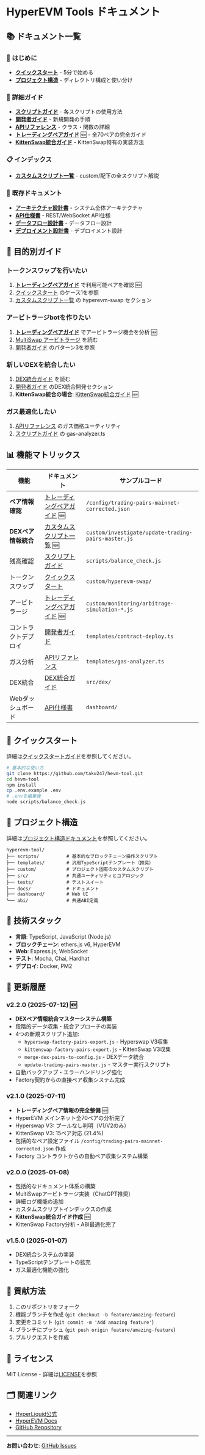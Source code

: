 # HyperEVM Tools ドキュメント

## 📚 ドキュメント一覧

### 🚀 はじめに
- **[クイックスタート](./QUICKSTART.md)** - 5分で始める
- **[プロジェクト構造](./PROJECT_STRUCTURE.md)** - ディレクトリ構成と使い分け

### 📖 詳細ガイド
- **[スクリプトガイド](./SCRIPTS_GUIDE.md)** - 各スクリプトの使用方法
- **[開発者ガイド](./DEVELOPER_GUIDE.md)** - 新規開発の手順
- **[APIリファレンス](./API_REFERENCE.md)** - クラス・関数の詳細
- **[トレーディングペアガイド](./TRADING_PAIRS_GUIDE.md)** 🆕 - 全70ペアの完全ガイド
- **[KittenSwap統合ガイド](./KITTENSWAP_INTEGRATION.md)** - KittenSwap特有の実装方法

### 📋 インデックス
- **[カスタムスクリプト一覧](./CUSTOM_SCRIPTS_INDEX.md)** - custom/配下の全スクリプト解説

### 🔧 既存ドキュメント
- **[アーキテクチャ設計書](./architecture.md)** - システム全体アーキテクチャ
- **[API仕様書](./api-specification.md)** - REST/WebSocket API仕様
- **[データフロー設計書](./data-flow.md)** - データフロー設計
- **[デプロイメント設計書](./deployment.md)** - デプロイメント設計

## 🎯 目的別ガイド

### トークンスワップを行いたい
1. **[トレーディングペアガイド](./TRADING_PAIRS_GUIDE.md)** で利用可能ペアを確認 🆕
2. [クイックスタート](./QUICKSTART.md) のケース1を参照
3. [カスタムスクリプト一覧](./CUSTOM_SCRIPTS_INDEX.md) の hyperevm-swap セクション

### アービトラージbotを作りたい
1. **[トレーディングペアガイド](./TRADING_PAIRS_GUIDE.md)** でアービトラージ機会を分析 🆕
2. [MultiSwap アービトラージ](../custom/deploy/multiswap-arbitrage-memo.md) を読む
3. [開発者ガイド](./DEVELOPER_GUIDE.md) のパターン3を参照

### 新しいDEXを統合したい
1. [DEX統合ガイド](../src/dex/README.md) を読む
2. [開発者ガイド](./DEVELOPER_GUIDE.md) のDEX統合開発セクション
3. **KittenSwap統合の場合**: [KittenSwap統合ガイド](./KITTENSWAP_INTEGRATION.md) 🆕

### ガス最適化したい
1. [APIリファレンス](./API_REFERENCE.md) のガス価格ユーティリティ
2. [スクリプトガイド](./SCRIPTS_GUIDE.md) の gas-analyzer.ts

## 📊 機能マトリックス

| 機能 | ドキュメント | サンプルコード |
|------|-------------|---------------|
| **ペア情報確認** | [トレーディングペアガイド](./TRADING_PAIRS_GUIDE.md) 🆕 | `/config/trading-pairs-mainnet-corrected.json` |
| **DEXペア情報統合** | [カスタムスクリプト一覧](./CUSTOM_SCRIPTS_INDEX.md#dexペア情報統合システム) 🆕 | `custom/investigate/update-trading-pairs-master.js` |
| 残高確認 | [スクリプトガイド](./SCRIPTS_GUIDE.md#balance_checkjs) | `scripts/balance_check.js` |
| トークンスワップ | [クイックスタート](./QUICKSTART.md#3-トークンスワップ2分) | `custom/hyperevm-swap/` |
| アービトラージ | [トレーディングペアガイド](./TRADING_PAIRS_GUIDE.md#アービトラージ機会分析) 🆕 | `custom/monitoring/arbitrage-simulation-*.js` |
| コントラクトデプロイ | [開発者ガイド](./DEVELOPER_GUIDE.md#deploycontract) | `templates/contract-deploy.ts` |
| ガス分析 | [APIリファレンス](./API_REFERENCE.md#ガス価格ユーティリティ) | `templates/gas-analyzer.ts` |
| DEX統合 | [DEX統合ガイド](../src/dex/README.md) | `src/dex/` |
| Webダッシュボード | [API仕様書](./api-specification.md) | `dashboard/` |

## 🚀 クイックスタート

詳細は[クイックスタートガイド](./QUICKSTART.md)を参照してください。

```bash
# 基本的な使い方
git clone https://github.com/taku247/hevm-tool.git
cd hevm-tool
npm install
cp .env.example .env
# .envを編集後
node scripts/balance_check.js
```

## 📁 プロジェクト構造

詳細は[プロジェクト構造ドキュメント](./PROJECT_STRUCTURE.md)を参照してください。

```
hyperevm-tool/
├── scripts/          # 基本的なブロックチェーン操作スクリプト
├── templates/        # 汎用TypeScriptテンプレート（推奨）
├── custom/           # プロジェクト固有のカスタムスクリプト
├── src/              # 共通ユーティリティとコアロジック
├── tests/            # テストスイート
├── docs/             # ドキュメント
├── dashboard/        # Web UI
└── abi/              # 共通ABI定義
```

## 🔧 技術スタック

- **言語**: TypeScript, JavaScript (Node.js)
- **ブロックチェーン**: ethers.js v6, HyperEVM
- **Web**: Express.js, WebSocket
- **テスト**: Mocha, Chai, Hardhat
- **デプロイ**: Docker, PM2

## 🔄 更新履歴

### v2.2.0 (2025-07-12) 🆕
- **DEXペア情報統合マスターシステム構築**
- 段階的データ収集・統合アプローチの実装
- 4つの新規スクリプト追加:
  - `hyperswap-factory-pairs-export.js` - Hyperswap V3収集
  - `kittenswap-factory-pairs-export.js` - KittenSwap V3収集  
  - `merge-dex-pairs-to-config.js` - DEXデータ統合
  - `update-trading-pairs-master.js` - マスター実行スクリプト
- 自動バックアップ・エラーハンドリング強化
- Factory契約からの直接ペア収集システム完成

### v2.1.0 (2025-07-11)
- **トレーディングペア情報の完全整備** 🆕
- HyperEVM メインネット全70ペアの分析完了
- Hyperswap V3: プールなし判明（V1/V2のみ）
- KittenSwap V3: 15ペア対応 (21.4%)
- 包括的なペア設定ファイル `/config/trading-pairs-mainnet-corrected.json` 作成
- Factory コントラクトからの自動ペア収集システム構築

### v2.0.0 (2025-01-08)
- 包括的なドキュメント体系の構築
- MultiSwapアービトラージ実装（ChatGPT推奨）
- 詳細ログ機能の追加
- カスタムスクリプトインデックスの作成
- **KittenSwap統合ガイド作成** 🆕
- KittenSwap Factory分析・ABI最適化完了

### v1.5.0 (2025-01-07)
- DEX統合システムの実装
- TypeScriptテンプレートの拡充
- ガス最適化機能の強化

## 🤝 貢献方法

1. このリポジトリをフォーク
2. 機能ブランチを作成 (`git checkout -b feature/amazing-feature`)
3. 変更をコミット (`git commit -m 'Add amazing feature'`)
4. ブランチにプッシュ (`git push origin feature/amazing-feature`)
5. プルリクエストを作成

## 📝 ライセンス

MIT License - 詳細は[LICENSE](../LICENSE)を参照

## 🗂️ 関連リンク

- [HyperLiquid公式](https://hyperliquid.xyz/)
- [HyperEVM Docs](https://docs.hyperliquid.xyz/)
- [GitHub Repository](https://github.com/taku247/hevm-tool)

---

**お問い合わせ**: [GitHub Issues](https://github.com/taku247/hevm-tool/issues)
